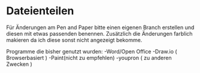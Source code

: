 # Dateienteilen

Für Änderungen am Pen and Paper bitte einen eigenen Branch erstellen und diesen mit etwas passenden benennen.
Zusätzlich die Änderungen farblich makieren da ich diese sonst nicht angezeigt bekomme. 

Programme die bisher genutzt wurden:
-Word/Open Office
-Draw.io ( Browserbasiert )
-Paint(nicht zu empfehlen)
-youpron ( zu anderen Zwecken )
